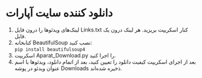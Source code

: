 # دانلود کننده سایت آپارات
1. لینک‌های ویدئوها را درون فایل Links.txt کنار اسکریپت بریزید. هر لینک درون یک فایل.
2. کتابخانه BeautifulSoup نصب کنید:  
	`pip install beautifulsoup4`
3. اسکریپت Aparat_Download.py را اجرا کنید.  
4. بعد از اجرای اسکریپت کیفیت دانلود را تعیین کنید، بعد از اتمام دانلود، ویدئوها با اسم عنوان ویدئو در پوشه Downloads ذخیره شده‌اند.
